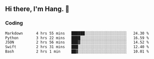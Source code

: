 ## Hi there, I'm Hang. 👋

### Coding

<!--START_SECTION:waka-->

```txt
Markdown      4 hrs 55 mins   ██████░░░░░░░░░░░░░░░░░░░   24.30 %
Python        3 hrs 22 mins   ████░░░░░░░░░░░░░░░░░░░░░   16.59 %
JSON          2 hrs 56 mins   ███▓░░░░░░░░░░░░░░░░░░░░░   14.52 %
Swift         2 hrs 31 mins   ███░░░░░░░░░░░░░░░░░░░░░░   12.40 %
Bash          2 hrs 1 min     ██▓░░░░░░░░░░░░░░░░░░░░░░   10.01 %
```

<!--END_SECTION:waka-->
